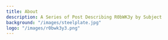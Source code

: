 ```yaml
---
title: About
description: A Series of Post Describing R0bWK3y by Subject
background: "/images/steelplate.jpg"
logo: "/images/r0bwk3y3.png"
---
```

